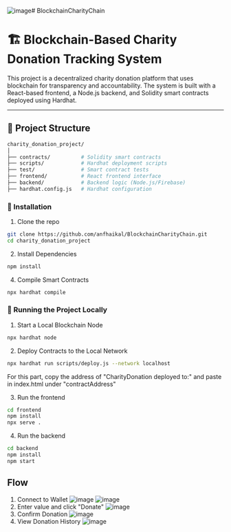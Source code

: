 ![image](https://github.com/user-attachments/assets/00786f23-a620-4325-a8c0-4b619be09a01)# BlockchainCharityChain

# 🏗️ Blockchain-Based Charity Donation Tracking System

This project is a decentralized charity donation platform that uses blockchain for transparency and accountability. The system is built with a React-based frontend, a Node.js backend, and Solidity smart contracts deployed using Hardhat.

---

## 📁 Project Structure

```bash
charity_donation_project/
│
├── contracts/          # Solidity smart contracts
├── scripts/            # Hardhat deployment scripts
├── test/               # Smart contract tests
├── frontend/           # React frontend interface
├── backend/            # Backend logic (Node.js/Firebase)
├── hardhat.config.js   # Hardhat configuration
```
### 🔧 Installation
1. Clone the repo
```bash
git clone https://github.com/anfhaikal/BlockchainCharityChain.git
cd charity_donation_project
```
2. Install Dependencies
```bash
npm install
```
4. Compile Smart Contracts
```bash
npx hardhat compile
```

### 🧪 Running the Project Locally
1. Start a Local Blockchain Node
```bash
npx hardhat node
```
2. Deploy Contracts to the Local Network
```bash
npx hardhat run scripts/deploy.js --network localhost
```
For this part, copy the address of "CharityDonation deployed to:" and paste in index.html under "contractAddress"


3. Run the frontend
```bash
cd frontend
npm install
npx serve .
```
4. Run the backend
```bash
cd backend
npm install
npm start
```

## Flow
1. Connect to Wallet
![image](https://github.com/user-attachments/assets/8443b07a-5ae3-420b-ab53-b5d69564ab16)
![image](https://github.com/user-attachments/assets/48a52110-b1fc-484c-b734-a9c4ef4af9e5)
2. Enter value and click "Donate"
![image](https://github.com/user-attachments/assets/d3e219e5-c023-4807-bb15-f8280547cf7f)
3. Confirm Donation
![image](https://github.com/user-attachments/assets/939279d5-3002-4552-9bfd-2b7cf2a70d72)
4. View Donation History
![image](https://github.com/user-attachments/assets/7ab7fa90-b90b-4ac9-8f95-09b5c3d3faf5)

